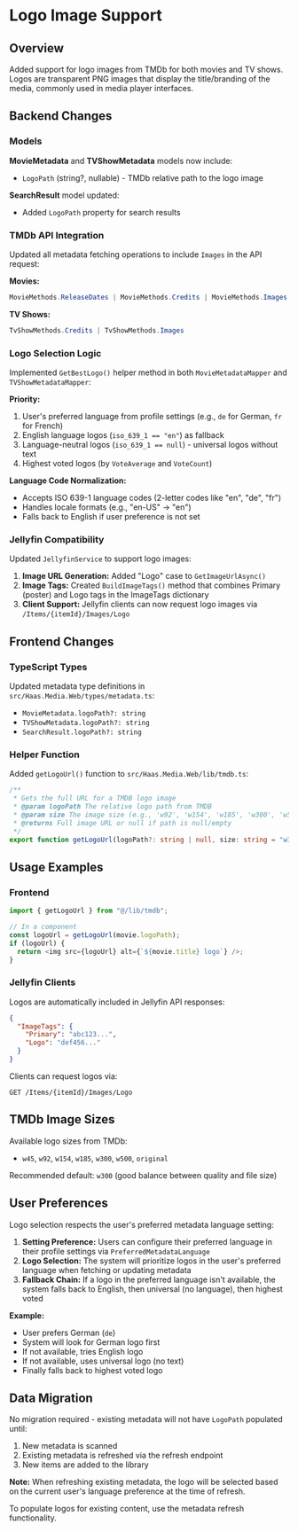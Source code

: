 # Logo Image Support

## Overview

Added support for logo images from TMDb for both movies and TV shows. Logos are transparent PNG images that display the title/branding of the media, commonly used in media player interfaces.

## Backend Changes

### Models

**MovieMetadata** and **TVShowMetadata** models now include:
- `LogoPath` (string?, nullable) - TMDb relative path to the logo image

**SearchResult** model updated:
- Added `LogoPath` property for search results

### TMDb API Integration

Updated all metadata fetching operations to include `Images` in the API request:

**Movies:**
```csharp
MovieMethods.ReleaseDates | MovieMethods.Credits | MovieMethods.Images
```

**TV Shows:**
```csharp
TvShowMethods.Credits | TvShowMethods.Images
```

### Logo Selection Logic

Implemented `GetBestLogo()` helper method in both `MovieMetadataMapper` and `TVShowMetadataMapper`:

**Priority:**
1. User's preferred language from profile settings (e.g., `de` for German, `fr` for French)
2. English language logos (`iso_639_1 == "en"`) as fallback
3. Language-neutral logos (`iso_639_1 == null`) - universal logos without text
4. Highest voted logos (by `VoteAverage` and `VoteCount`)

**Language Code Normalization:**
- Accepts ISO 639-1 language codes (2-letter codes like "en", "de", "fr")
- Handles locale formats (e.g., "en-US" → "en")
- Falls back to English if user preference is not set

### Jellyfin Compatibility

Updated `JellyfinService` to support logo images:

1. **Image URL Generation:** Added "Logo" case to `GetImageUrlAsync()`
2. **Image Tags:** Created `BuildImageTags()` method that combines Primary (poster) and Logo tags in the ImageTags dictionary
3. **Client Support:** Jellyfin clients can now request logo images via `/Items/{itemId}/Images/Logo`

## Frontend Changes

### TypeScript Types

Updated metadata type definitions in `src/Haas.Media.Web/types/metadata.ts`:
- `MovieMetadata.logoPath?: string`
- `TVShowMetadata.logoPath?: string`
- `SearchResult.logoPath?: string`

### Helper Function

Added `getLogoUrl()` function to `src/Haas.Media.Web/lib/tmdb.ts`:

```typescript
/**
 * Gets the full URL for a TMDB logo image
 * @param logoPath The relative logo path from TMDB
 * @param size The image size (e.g., 'w92', 'w154', 'w185', 'w300', 'w500', 'original')
 * @returns Full image URL or null if path is null/empty
 */
export function getLogoUrl(logoPath?: string | null, size: string = "w300"): string | null
```

## Usage Examples

### Frontend

```typescript
import { getLogoUrl } from "@/lib/tmdb";

// In a component
const logoUrl = getLogoUrl(movie.logoPath);
if (logoUrl) {
  return <img src={logoUrl} alt={`${movie.title} logo`} />;
}
```

### Jellyfin Clients

Logos are automatically included in Jellyfin API responses:

```json
{
  "ImageTags": {
    "Primary": "abc123...",
    "Logo": "def456..."
  }
}
```

Clients can request logos via:
```
GET /Items/{itemId}/Images/Logo
```

## TMDb Image Sizes

Available logo sizes from TMDb:
- `w45`, `w92`, `w154`, `w185`, `w300`, `w500`, `original`

Recommended default: `w300` (good balance between quality and file size)

## User Preferences

Logo selection respects the user's preferred metadata language setting:

1. **Setting Preference:** Users can configure their preferred language in their profile settings via `PreferredMetadataLanguage`
2. **Logo Selection:** The system will prioritize logos in the user's preferred language when fetching or updating metadata
3. **Fallback Chain:** If a logo in the preferred language isn't available, the system falls back to English, then universal (no language), then highest voted

**Example:**
- User prefers German (`de`)
- System will look for German logo first
- If not available, tries English logo
- If not available, uses universal logo (no text)
- Finally falls back to highest voted logo

## Data Migration

No migration required - existing metadata will not have `LogoPath` populated until:
1. New metadata is scanned
2. Existing metadata is refreshed via the refresh endpoint
3. New items are added to the library

**Note:** When refreshing existing metadata, the logo will be selected based on the current user's language preference at the time of refresh.

To populate logos for existing content, use the metadata refresh functionality.
